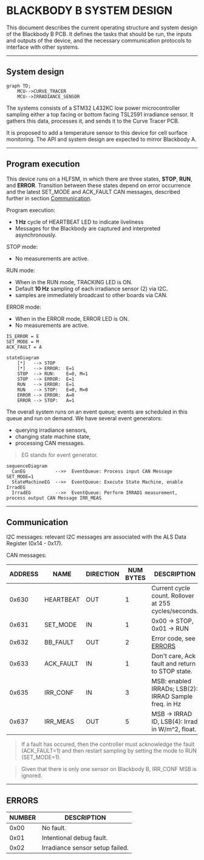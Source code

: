 # BLACKBODY B SYSTEM DESIGN

This document describes the current operating structure and system design of the
Blackbody B PCB. It defines the tasks that should be run, the inputs and outputs
of the device, and the necessary communication protocols to interface with other
systems. 

---

## System design

```mermaid
graph TD;
    MCU-->CURVE_TRACER
    MCU-->IRRADIANCE_SENSOR
```

The systems consists of a STM32 L432KC low power microcontroller sampling either
a top facing or bottom facing TSL2591 irradiance sensor. It gathers this data,
processes it, and sends it to the Curve Tracer PCB. 

It is proposed to add a temperature sensor to this device for cell surface
monitoring. The API and system design are expected to mirror Blackbody A. 

---

## Program execution

This device runs on a HLFSM, in which there are three states, **STOP**, **RUN**,
and **ERROR**. Transition between these states depend on error occurrence and
the latest SET_MODE and ACK_FAULT CAN messages, described further in
section [Communication](#communication). 

Program execution:
 - **1 Hz** cycle of HEARTBEAT LED to indicate liveliness
 - Messages for the Blackbody are captured and interpreted asynchronously.

STOP mode:
 - No measurements are active.

RUN mode:
 - When in the RUN mode, TRACKING LED is ON.
 - Default **10 Hz** sampling of each irradiance sensor (2) via I2C.
 - samples are immediately broadcast to other boards via CAN.

ERROR mode:
 - When in the ERROR mode, ERROR LED is ON.
 - No measurements are active.

```
IS_ERROR = E
SET_MODE = M
ACK_FAULT = A
```

```mermaid
stateDiagram
    [*]   --> STOP
    [*]   --> ERROR:  E=1
    STOP  --> RUN:    E=0, M=1
    STOP  --> ERROR:  E=1
    RUN   --> ERROR:  E=1
    RUN   --> STOP:   E=0, M=0
    ERROR --> ERROR:  A=0
    ERROR --> STOP:   A=1
```

The overall system runs on an event queue; events are scheduled in this queue and
run on demand. We have several event generators:
- querying irradiance sensors,
- changing state machine state,
- processing CAN messages.

> EG stands for event generator.

```mermaid
sequenceDiagram
  CanEG           -->>  EventQueue: Process input CAN Message SET_MODE=1
  StateMachineEG  -->>  EventQueue: Execute State Machine, enable IrradEG
  IrradEG         -->>  EventQueue: Perform IRRAD1 measurement, process output CAN Message IRR_MEAS
```

---

## Communication

I2C messages: relevant I2C messages are associated with the ALS Data Register (0x14 - 0x17).

CAN messages:

| ADDRESS | NAME     | DIRECTION | NUM BYTES | DESCRIPTION                                          |
|---------|----------|-----------|-----------|------------------------------------------------------|
| 0x630   | HEARTBEAT| OUT       | 1         | Current cycle count. Rollover at 255 cycles/seconds. |
| 0x631   | SET_MODE | IN        | 1         | 0x00 -> STOP, 0x01 -> RUN                            |
| 0x632   | BB_FAULT | OUT       | 2         | Error code, see [ERRORS](#errors)                    |
| 0x633   | ACK_FAULT| IN        | 1         | Don't care, Ack fault and return to STOP state.      |
| 0x635   | IRR_CONF | IN        | 3         | MSB: enabled IRRADs; LSB(2): IRRAD Sample freq. in Hz|
| 0x637   | IRR_MEAS | OUT       | 5         | MSB -> IRRAD ID, LSB(4): Irrad in W/m^2, float.      |

> If a fault has occured, then the controller must acknowledge the fault
(ACK_FAULT=1) and then restart sampling by setting the mode to RUN (SET_MODE=1). 

> Given that there is only one sensor on Blackbody B, IRR_CONF MSB is ignored.

---

## ERRORS

| NUMBER | DESCRIPTION                    |
|--------|--------------------------------|
| 0x00   | No fault.                      |
| 0x01   | Intentional debug fault.       |
| 0x02   | Irradiance sensor setup failed.|
